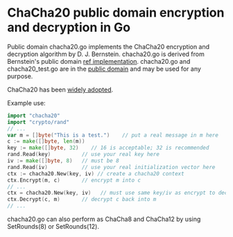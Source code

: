 <!-- title: ChaCha20 Read Me -->
<!-- $Id: ReadMe.md,v 1.21 2022-09-13 11:13:38-04 ron Exp $ -->

# ChaCha20 public domain encryption and decryption in Go

Public domain chacha20.go implements the ChaCha20 encryption and decryption
algorithm by D. J. Bernstein.  chacha20.go is derived from Bernstein's public
domain [ref implementation](https://cr.yp.to/chacha.html).
chacha20.go and chacha20_test.go are in the
[public domain](https://creativecommons.org/publicdomain/zero/1.0/)
and may be used for any purpose.

ChaCha20 has been
[widely adopted](https://en.wikipedia.org/wiki/Salsa20#ChaCha20_adoption).

Example use:

```go
import "chacha20"
import "crypto/rand"
// ...
var m = []byte("This is a test.")    // put a real message in m here
c := make([]byte, len(m))
key := make([]byte, 32)    // 16 is acceptable; 32 is recommended
rand.Read(key)          // use your real key here
iv := make([]byte, 8)   // must be 8  
rand.Read(iv)           // use your real initialization vector here
ctx := chacha20.New(key, iv) // create a chacha20 context
ctx.Encrypt(m, c)       // encrypt m into c
// ...
ctx = chacha20.New(key, iv)   // must use same key/iv as encrypt to decrypt
ctx.Decrypt(c, m)       // decrypt c back into m
// ...
```

chacha20.go can also perform as ChaCha8 and ChaCha12 by using
SetRounds(8) or SetRounds(12).
